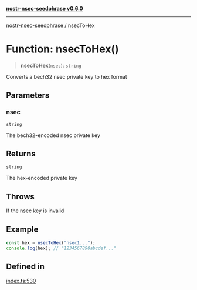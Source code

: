 [**nostr-nsec-seedphrase v0.6.0**](../README.md)

***

[nostr-nsec-seedphrase](../globals.md) / nsecToHex

# Function: nsecToHex()

> **nsecToHex**(`nsec`): `string`

Converts a bech32 nsec private key to hex format

## Parameters

### nsec

`string`

The bech32-encoded nsec private key

## Returns

`string`

The hex-encoded private key

## Throws

If the nsec key is invalid

## Example

```ts
const hex = nsecToHex("nsec1...");
console.log(hex); // "1234567890abcdef..."
```

## Defined in

[index.ts:530](https://github.com/HumanjavaEnterprises/nostr-nsec-seedphrase/blob/885e04e5180059d4aa901af59d633038a53240cb/src/index.ts#L530)
